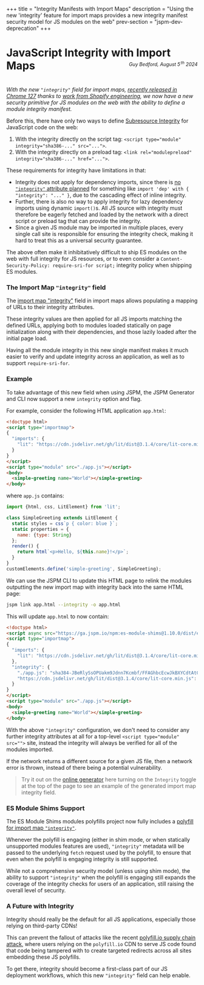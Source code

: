 +++
title = "Integrity Manifests with Import Maps"
description = "Using the new 'integrity' feature for import maps provides a new integrity manifest security model for JS modules on the web"
prev-section = "jspm-dev-deprecation"
+++

# JavaScript Integrity with Import Maps

<p style="text-align: right; margin-top: -4em; margin-bottom: 4em; font-size: 0.9em;"><em>Guy Bedford, August 5<sup style="padding-left:0.15em">th</sup> 2024</em></p>

_With the new `"integrity"` field for import maps, [recently released in Chrome 127](https://developer.chrome.com/release-notes/127#importmap_integrity) thanks to [work from Shopify engineering](https://shopify.engineering/shipping-support-for-module-script-integrity-in-chrome-safari), we now have a new security primitive for JS modules on the web with the ability to define a module integrity manifest._

Before this, there have only two ways to define [Subresource Integrity](https://developer.mozilla.org/en-US/docs/Web/Security/Subresource_Integrity) for JavaScript code on the web:

1. With the integrity directly on the script tag: `<script type="module" integrity="sha386-..." src="...">`.
2. With the integrity directly on a preload tag: `<link rel="modulepreload" integrity="sha386-..." href="...">`.

These requirements for integrity have limitations in that:

* Integrity does not apply for dependency imports, since there is [no `"integrity"` attribute planned](https://github.com/tc39/proposal-import-attributes?tab=readme-ov-file#why-not-out-of-band) for something like `import 'dep' with { "integrity": "..." }`, due to the cascading effect of inline integrity.
* Further, there is also no way to apply integrity for lazy dependency imports using dynamic `import()`s. All JS source with integrity must therefore be eagerly fetched and loaded by the network with a direct script or preload tag that can provide the integrity.
* Since a given JS module may be imported in multiple places, every single call site is responsible for ensuring the integrity check, making it hard to treat this as a universal security guarantee.

The above often make it inhibitatively difficult to ship ES modules on the web with full integrity for JS resources, or to even consider a `Content-Security-Policy: require-sri-for script;` integrity policy when shipping ES modules.

### The Import Map `"integrity"` field

The [import map "integrity"](https://developer.mozilla.org/en-US/docs/Web/HTML/Element/script/type/importmap#integrity_metadata_map) field in import maps allows populating a mapping of URLs to their integrity attributes.

These integrity values are then applied for all JS imports matching the defined URLs, applying both to modules loaded statically on page initialization along with their dependencies, and those lazily loaded after the initial page load.

Having all the module integrity in this new single manifest makes it much easier to verify and update integrity across an application, as well as to support `require-sri-for`.

### Example

To take advantage of this new field when using JSPM, the JSPM Generator and CLI now support a new `integrity` option and flag.

For example, consider the following HTML application `app.html`:

```html
<!doctype html>
<script type="importmap">
{
  "imports": {
    "lit": "https://cdn.jsdelivr.net/gh/lit/dist@3.1.4/core/lit-core.min.js"
  }
}
</script>
<script type="module" src="./app.js"></script>
<body>
  <simple-greeting name="World"></simple-greeting>
</body>
```

where `app.js` contains:

```js
import {html, css, LitElement} from 'lit';

class SimpleGreeting extends LitElement {
  static styles = css`p { color: blue }`;
  static properties = {
    name: {type: String}
  };
  render() {
    return html`<p>Hello, ${this.name}!</p>`;
  }
}
customElements.define('simple-greeting', SimpleGreeting);
```

We can use the JSPM CLI to update this HTML page to relink the modules outputting the new import map with integrity back into the same HTML page:

```bash
jspm link app.html --integrity -o app.html
```

This will update `app.html` to now contain:

```html
<!doctype html>
<script async src="https://ga.jspm.io/npm:es-module-shims@1.10.0/dist/es-module-shims.js" crossorigin="anonymous" integrity="sha384-ie1x72Xck445i0j4SlNJ5W5iGeL3Dpa0zD48MZopgWsjNB/lt60SuG1iduZGNnJn"></script>
<script type="importmap">
{
  "imports": {
    "lit": "https://cdn.jsdelivr.net/gh/lit/dist@3.1.4/core/lit-core.min.js"
  },
  "integrity": {
    "./app.js": "sha384-JBeRlySsOPUakm9Jdnn7Kcmbf/FFAGhbcEcwJkBXYCdtAtG1oVv5/PVycS1nsNKC",
    "https://cdn.jsdelivr.net/gh/lit/dist@3.1.4/core/lit-core.min.js": "sha384-1XCsIc9Rfy/YoXO1AeA7koK9Donixq1VQYObT7umyw25v2v8dBBumjdE8cgOg4aW"
  }
}
</script>
<script type="module" src="./app.js"></script>
<body>
  <simple-greeting name="World"></simple-greeting>
</body>
```

With the above `"integrity"` configuration, we don't need to consider any further integrity attributes at all for a top-level `<script type="module" src="">` site, instead the integrity will always be verified for all of the modules imported.

If the network returns a different source for a given JS file, then a network error is thrown, instead of there being a potential vulnerability.

> Try it out on the [online generator](https://generator.jspm.io) here turning on the `Integrity` toggle at the top of the page to see an example of the generated import map integrity field.

### ES Module Shims Support

The ES Module Shims modules polyfills project now fully includes a [polyfill for import map `"integrity"`](https://github.com/guybedford/es-module-shims?tab=readme-ov-file#import-map-integrity).

Whenever the polyfill is engaging (either in shim mode, or when statically unsupported modules features are used), `"integrity"` metadata will be passed to the underlying `fetch` request used by the polyfill, to ensure that even when the polyfill is engaging integrity is still supported.

While not a comprehensive security model (unless using shim mode), the ability to support `"integrity"` when the polyfill is engaging still expands the coverage of the integrity checks for users of an application, still raising the overall level of security.

### A Future with Integrity

Integrity should really be the default for all JS applications, especially those relying on third-party CDNs!

This can prevent the fallout of attacks like the recent [polyfill.io supply chain attack](https://cside.dev/blog/more-than-100k-websites-targeted-in-web-supply-chain-attack), where users relying on the `polyfill.io` CDN to serve JS code found that code being tampered with to create targeted redirects across all sites embedding these JS polyfills.

To get there, integrity should become a first-class part of our JS deployment workflows, which this new `"integrity"` field can help enable.

<br />
